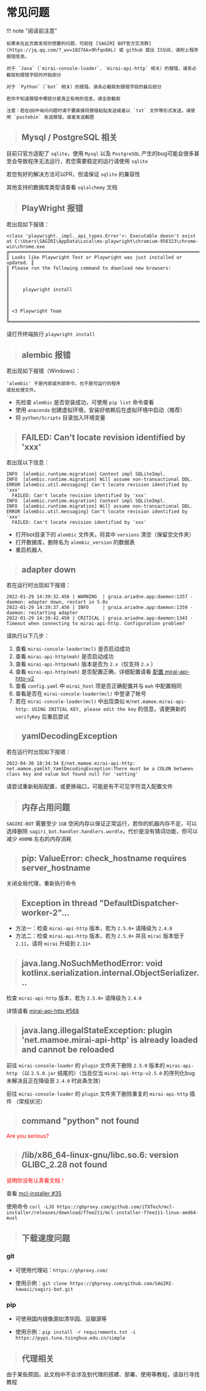 # 常见问题

!!! note "阅读前注意"
    
    如果未在此页面发现你想要的问题，可前往 [SAGIRI BOT官方交流群](https://jq.qq.com/?_wv=1027&k=9hfqo8AL) 或 github 提出 ISSUE，请附上程序报错信息。
    
    对于 `Java`（`mirai-console-loader`、`mirai-api-http` 相关）的报错，请务必截取到报错字段的开始部分
    
    对于 `Python`（`bot` 相关）的报错，请务必截取到报错字段的最后部分
    
    若你不知道报错中哪部分是真正有用的信息，请全部截取
    
    注意：若在QQ中询问问题时请不要直接将报错粘贴发送或者以 `txt` 文件等形式发送，请使用 `pastebin` 发送报错，或者发送截图

> ## Mysql / PostgreSQL 相关

目前只官方适配了 `sqlite`，使用 `Mysql` 以及 `PostgreSQL` 产生的bug可能会很多甚至会导致程序无法运行，若您需要稳定的运行请使用 `sqlite`

若您有好的解决方法可以PR，但请保证 `sqlite` 的兼容性

其他支持的数据库类型请查看 `sqlalchemy` 文档

> ## PlayWright 报错

若出现如下报错：
```text
<class 'playwright._impl._api_types.Error'>: Executable doesn't exist at C:\Users\SAGIRI\AppData\Local\ms-playwright\chromium-956323\chrome-win\chrome.exe
╔═════════════════════════════════════════════════════════════════════════╗
║ Looks like Playwright Test or Playwright was just installed or updated. ║
║ Please run the following command to download new browsers:              ║
║                                                                         ║
║     playwright install                                                  ║
║                                                                         ║
║ <3 Playwright Team                                                      ║
╚═════════════════════════════════════════════════════════════════════════╝
```
请打开终端执行 `playwright install`

> ## alembic 报错

若出现如下报错（Windows）：
```text
'alembic' 不是内部或外部命令，也不是可运行的程序
或批处理文件。
```
- 先检查 `alembic` 是否安装成功，可使用 `pip list` 命令查看
- 使用 `anaconda` 创建虚拟环境，安装好依赖后在虚拟环境中启动（推荐）
- 将 `python/Scripts` 目录加入环境变量

> ## FAILED: Can't locate revision identified by 'xxx'

若出现以下信息：
```text
INFO  [alembic.runtime.migration] Context impl SQLiteImpl.
INFO  [alembic.runtime.migration] Will assume non-transactional DDL.
ERROR [alembic.util.messaging] Can't locate revision identified by 'xxx'
  FAILED: Can't locate revision identified by 'xxx'
INFO  [alembic.runtime.migration] Context impl SQLiteImpl.
INFO  [alembic.runtime.migration] Will assume non-transactional DDL.
ERROR [alembic.util.messaging] Can't locate revision identified by 'xxx'
  FAILED: Can't locate revision identified by 'xxx'
```

- 打开bot目录下的 `alembic` 文件夹，将其中 `versions` 清空（保留空文件夹）
- 打开数据库，删除名为 `alembic_version` 的数据表
- 重启机器人

> ## adapter down

若在运行时出现如下报错：
```text
2022-01-29 14:39:32.456 | WARNING  | graia.ariadne.app:daemon:1357 - daemon: adapter down, restart in 5.0s
2022-01-29 14:39:37.456 | INFO     | graia.ariadne.app:daemon:1359 - daemon: restarting adapter
2022-01-29 14:39:42.450 | CRITICAL | graia.ariadne.app:daemon:1343 - Timeout when connecting to mirai-api-http. Configuration problem?
```
请执行以下几步：

1. 查看 `mirai-concole-loader(mcl)` 是否启动成功
2. 查看 `mirai-api-http(mah)` 是否启动成功
3. 查看 `mirai-api-http(mah)` 版本是否为 `2.x`（仅支持 `2.x` ）
4. 查看 `mirai-api-http(mah)` 是否配置正确，详细配置请看 [配置 mirai-api-http-v2](https://sagiri-kawaii.github.io/sagiri-bot/deployment/#mirai-api-http-v2_1)
5. 查看 `config.yaml` 中 `mirai_host` 项是否正确配置并与 `mah` 中配置相同
6. 查看是否在 `mirai-concole-loader(mcl)` 中登录了帐号
7. 若在 `mirai-concole-loader(mcl)` 中出现类似 `W/net.mamoe.mirai-api-http: USING INITIAL KEY, please edit the key` 的信息，请更换新的 `verifyKey` 后重启尝试

> ## yamlDecodingException

若在运行时出现如下报错：
```text
2022-04-30 18:34:34 E/net.mamoe.mirai-api-http: net.mamoe.yamlkt.YamlDecodingException:There must be a COLON between class key and value but found null for 'setting'
```

请尝试重新粘贴配置，或更换端口，可能是有不可见字符混入配置文件

> ## 内存占用问题

`SAGIRI-BOT` 需要至少 `1GB` 空闲内存以保证正常运行，若你的机器内存不足，可以选择删除 `sagiri_bot.handler.handlers.wordle`，代价是没有猜词功能，但可以减少 `400MB` 左右的内存消耗

> ## pip: ValueError: check_hostname requires server_hostname

关闭全局代理，重新执行命令

> ## Exception in thread "DefaultDispatcher-worker-2"...

- 方法一：检查 `mirai-api-http` 版本，若为 `2.5.0+` 请降级为 `2.4.0`
- 方法二：检查 `mirai-api-http` 版本，若为 `2.5.0+` 并且 `mirai` 版本低于 `2.11`，请将 `mirai` 升级到 `2.11+`

> ## java.lang.NoSuchMethodError: void kotlinx.serialization.internal.ObjectSerializer...

检查 `mirai-api-http` 版本，若为 `2.5.0+` 请降级为 `2.4.0`

详情请看 [mirai-api-http #568](https://github.com/project-mirai/mirai-api-http/issues/568)

> ## java.lang.illegalStateException: plugin 'net.mamoe.mirai-api-http' is already loaded and cannot be reloaded

前往 `mirai-console-loader` 的 `plugin` 文件夹下删除 `2.5.0` 版本的 `mirai-api-http` （以 `2.5.0.jar` 结尾的）（当且仅当 `mirai-api-http-v2.5.0` 的序列化bug未解决且正在降级至 `2.4.0` 时此条生效）

前往 `mirai-console-loader` 的 `plugin` 文件夹下删除重复的 `mirai-api-http` 插件 （常规状况）

> ## command "python" not found

<font color="red">Are you serious?</font>

> ## /lib/x86_64-linux-gnu/libc.so.6: version GLIBC_2.28 not found

<font color="red">说明你没有认真看文档！</font>

查看 [mcl-installer #35](https://github.com/iTXTech/mcl-installer/issues/35)
    
使用命令 `curl -LJO https://ghproxy.com/github.com/iTXTech/mcl-installer/releases/download/f7ee211/mcl-installer-f7ee211-linux-amd64-musl`

> ## 下载速度问题

### git

- 可使用代理站：`https://ghproxy.com/`

- 使用示例：`git clone https://ghproxy.com/github.com/SAGIRI-kawaii/sagiri-bot.git`

### pip

- 可使用国内镜像源如清华园、豆瓣源等

- 使用示例：`pip install -r requirements.txt -i https://pypi.tuna.tsinghua.edu.cn/simple`

> ## 代理相关

由于某些原因，此文档中不会涉及到代理的搭建、部署、使用等教程，请自行寻找教程